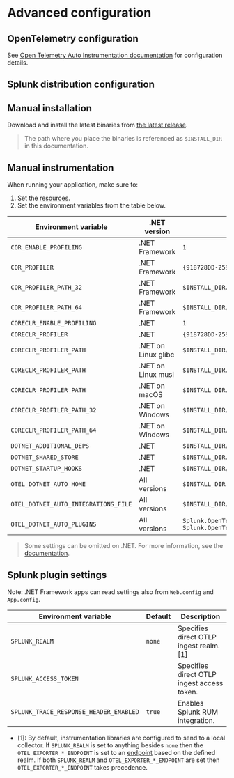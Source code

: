 # Advanced configuration

## OpenTelemetry configuration

See [Open Telemetry Auto Instrumentation documentation](https://github.com/open-telemetry/opentelemetry-dotnet-instrumentation/blob/v0.6.0/docs/config.md)
for configuration details.

## Splunk distribution configuration

## Manual installation

Download and install the latest binaries from
[the latest release](https://github.com/signalfx/splunk-otel-dotnet/releases/latest).

> The path where you place the binaries is referenced as `$INSTALL_DIR` in this documentation.

## Manual instrumentation

When running your application, make sure to:

1. Set the [resources](https://github.com/open-telemetry/opentelemetry-dotnet-instrumentation/blob/v0.6.0/docs/config.md#resources).
1. Set the environment variables from the table below.

| Environment variable                 | .NET version        | Value                                                                                       |
|--------------------------------------|---------------------|---------------------------------------------------------------------------------------------|
| `COR_ENABLE_PROFILING`               | .NET Framework      | `1`                                                                                         |
| `COR_PROFILER`                       | .NET Framework      | `{918728DD-259F-4A6A-AC2B-B85E1B658318}`                                                    |
| `COR_PROFILER_PATH_32`               | .NET Framework      | `$INSTALL_DIR/win-x86/OpenTelemetry.AutoInstrumentation.Native.dll`                         |
| `COR_PROFILER_PATH_64`               | .NET Framework      | `$INSTALL_DIR/win-x64/OpenTelemetry.AutoInstrumentation.Native.dll`                         |
| `CORECLR_ENABLE_PROFILING`           | .NET                | `1`                                                                                         |
| `CORECLR_PROFILER`                   | .NET                | `{918728DD-259F-4A6A-AC2B-B85E1B658318}`                                                    |
| `CORECLR_PROFILER_PATH`              | .NET on Linux glibc | `$INSTALL_DIR//linux-x64/OpenTelemetry.AutoInstrumentation.Native.so`                       |
| `CORECLR_PROFILER_PATH`              | .NET on Linux musl  | `$INSTALL_DIR//linux-musl-x64/OpenTelemetry.AutoInstrumentation.Native.so`                  |
| `CORECLR_PROFILER_PATH`              | .NET on macOS       | `$INSTALL_DIR/osx-x64/OpenTelemetry.AutoInstrumentation.Native.dylib`                       |
| `CORECLR_PROFILER_PATH_32`           | .NET on Windows     | `$INSTALL_DIR/win-x86/OpenTelemetry.AutoInstrumentation.Native.dll`                         |
| `CORECLR_PROFILER_PATH_64`           | .NET on Windows     | `$INSTALL_DIR/win-x64/OpenTelemetry.AutoInstrumentation.Native.dll`                         |
| `DOTNET_ADDITIONAL_DEPS`             | .NET                | `$INSTALL_DIR/AdditionalDeps`                                                               |
| `DOTNET_SHARED_STORE`                | .NET                | `$INSTALL_DIR/store`                                                                        |
| `DOTNET_STARTUP_HOOKS`               | .NET                | `$INSTALL_DIR/netcoreapp3.1/OpenTelemetry.AutoInstrumentation.StartupHook.dll`              |
| `OTEL_DOTNET_AUTO_HOME`              | All versions        | `$INSTALL_DIR`                                                                              |
| `OTEL_DOTNET_AUTO_INTEGRATIONS_FILE` | All versions        | `$INSTALL_DIR/integrations.json`                                                            |
| `OTEL_DOTNET_AUTO_PLUGINS`           | All versions        | `Splunk.OpenTelemetry.AutoInstrumentation.Plugin, Splunk.OpenTelemetry.AutoInstrumentation` |

> Some settings can be omitted on .NET. For more information, see the [documentation](https://github.com/open-telemetry/opentelemetry-dotnet-instrumentation/blob/v0.6.0/docs/config.md#net-clr-profiler).

## Splunk plugin settings

Note: .NET Framework apps can read settings also from `Web.config` and `App.config`.

| Environment variable                   | Default | Description                                |
|----------------------------------------|---------|--------------------------------------------|
| `SPLUNK_REALM`                         | `none`  | Specifies direct OTLP ingest realm. [1]    |
| `SPLUNK_ACCESS_TOKEN`                  |         | Specifies direct OTLP ingest access token. |
| `SPLUNK_TRACE_RESPONSE_HEADER_ENABLED` | `true`  | Enables Splunk RUM integration.            |

- [1]: By default, instrumentation libraries are configured to send to a local
  collector. If `SPLUNK_REALM` is set to
  anything besides `none` then the `OTEL_EXPORTER_*_ENDPOINT` is set to an
  [endpoint](https://dev.splunk.com/observability/docs/realms_in_endpoints/)
  based on the defined realm. If both `SPLUNK_REALM` and
  `OTEL_EXPORTER_*_ENDPOINT` are set then `OTEL_EXPORTER_*_ENDPOINT` takes
  precedence.
